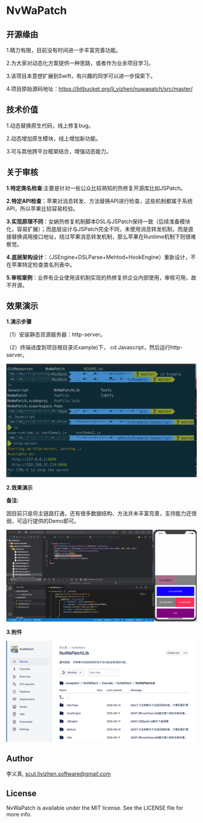 # NvWaPatch   
 
##  开源缘由

1.精力有限，目前没有时间进一步丰富完善功能。

2.为大家对动态化方案提供一种思路，或者作为业余项目学习。

3.该项目本意想扩展到Swift，有兴趣的同学可以进一步探索下。

4.项目原始源码地址：https://bitbucket.org/li_yizhen/nuwapatch/src/master/   

##  技术价值  

1.动态替换原生代码，线上修复bug。  

2.动态增加原生模块，线上增加新功能。  

3.可与其他跨平台框架结合，增强动态能力。   

## 关于审核   

**1.特定类名检查**:主要是针对一些公众比较熟知的热修复开源库比如JSPatch。   

**2.特定API检查**：苹果对消息转发、方法替换API进行检查，这些机制都属于系统API，所以苹果比较容易校验。 

**3.实现原理不同**：女娲热修复机制脚本DSL与JSPatch保持一致（后续准备模块化，容易扩展）；而底层设计与JSPatch完全不同，未使用消息转发机制，而是直接替换调用接口地址，绕过苹果消息转发机制，那么苹果在Runtime机制下则很难察觉。   

**4.底层架构设计**：（JSEngine+DSLParse+Mehtod+HookEngine）重新设计，不在苹果特定检查类名列表中。  

**5.审核案例**：业界有企业使用该机制实现的热修复供企业内部使用，审核可用，故不开源。    

## 效果演示    

**1.演示步骤**     

（1）安装静态资源服务器：http-server。  

（2）终端进度到项目根目录(Example)下， cd Javascript，然后运行http-server。  

![NVWaPatch](./GitResources/StartSeverCmd.png)

**2.效果演示** 

**备注:**  

因目前只是将主链路打通，还有很多数据结构、方法并未丰富完善，支持能力还很弱，可运行提供的Demo即可。  

![NVWaPatch](./GitResources/NvWaPatch.gif)

**3.附件**

![NVWaPatch](./GitResources/ProjectAncillary.png)

## Author  

李义真, scut.liyizhen.software@gmail.com  

## License  

NvWaPatch is available under the MIT license. See the LICENSE file for more info.  
